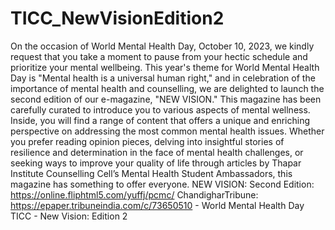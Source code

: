 # TICC_NewVisionEdition2
On the occasion of World Mental Health Day, October 10, 2023, we kindly request that
you take a moment to pause from your hectic schedule and prioritize your mental wellbeing. This year's theme for World Mental Health Day is "Mental health is a universal
human right," and in celebration of the importance of mental health and counselling, we
are delighted to launch the second edition of our e-magazine, "NEW VISION." This
magazine has been carefully curated to introduce you to various aspects of mental
wellness. Inside, you will find a range of content that offers a unique and enriching
perspective on addressing the most common mental health issues. Whether you prefer
reading opinion pieces, delving into insightful stories of resilience and determination in
the face of mental health challenges, or seeking ways to improve your quality of life
through articles by Thapar Institute Counselling Cell’s Mental Health Student
Ambassadors, this magazine has something to offer everyone.
NEW VISION: Second Edition: https://online.fliphtml5.com/yuffj/pcmc/
ChandigharTribune: https://epaper.tribuneindia.com/c/73650510 - World Mental Health Day TICC - New
Vision: Edition 2
